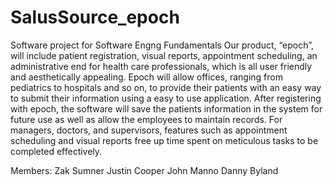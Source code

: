 SalusSource_epoch
=================

Software project for Software Engng Fundamentals
Our product, “epoch”, will include patient registration, visual reports, appointment scheduling, an administrative end for health care professionals, which is all user friendly and aesthetically appealing. Epoch will allow offices, ranging from pediatrics to hospitals and so on, to provide their patients with an easy way to submit their information using a easy to use application. After registering with epoch, the software will save the patients information in the system for future use as well as allow the employees to maintain records. For managers, doctors, and supervisors, features such as appointment scheduling and visual reports free up time spent on meticulous tasks to be completed effectively. 

Members:
Zak Sumner
Justin Cooper
John Manno
Danny Byland

